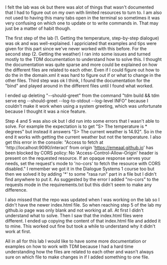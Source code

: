 I felt the lab was ok but there was alot of things that wasn't documented that I had to figure out on my own with limited resources to turn to. I am also not used to having this many tabs open in the terminal so sometimes it was very confusing on which one to update or to write commands in. That may just be a matter of habit though.

The first step of the lab (1. Getting the temperature, step-by-step dialogue) was ok and was well-explained. I appriciated that examples and tips were given for this part since we've never worked with this before.
For the second step (2. Getting the weather) I ran into some issues and turned mostly to the TDM documentation to understand how to solve this. I thought the documentation was quite sparse and more could be explained on how the different files are related to each other. Even if I could figure out how to do the <alt question> in the domain.xml it was hard to figure out if or what to change in the other files. Third step was ok I think, I found the documentation for the "bind" and played around in the different files until I found what worked. 

I ended up deleting "--should-greet" from the command "tdm build && tdm serve eng --should-greet --log-to-stdout --log-level INFO" because I couldn't make it work when using a system greeting, which was unfortunate because I thought it was a nice feature.

Step 4 and 5 was also ok but I did run into some errors that I wasn't able to solve. For example the expectation is to get "S> The temperature is * degrees" but instead it answers "S> The current weather is 14.92". So in the end it works with getting the current weather but not the temperature. I also get this error in the console: 
"Access to fetch at 'http://localhost:9090/interact' from origin 'https://emeaal.github.io' has been blocked by CORS policy: No 'Access-Control-Allow-Origin' header is present on the requested resource. If an opaque response serves your needs, set the request's mode to 'no-cors' to fetch the resource with CORS disabled."
I remember we got it in the Dialogue Systems 1 course too but then we solved it by adding '*' to some "rasa run" part in a file but I didn't find anywhere to put it. As suggested by the error I added "no-cors" to the requests mode in the requirements.txt but this didn't seem to make any difference. 

I also missed that the repo was updated when I was working on the lab so I didn't have the newer index.html file. So when reaching step 5 of the lab my github.io page was only blank and not working at all. At first I didn't understand what to solve. Then I saw that the index.html files were different. I ended up copying the content of that index.html file and added it to mine. This worked out fine but took a while to understand why it didn't work at first.

All in all for this lab I would like to have some more documentation or examples on how to work with TDM because I had a hard time understanding how the files are related to each other and wasn't always sure on which file to make changes in if I added something to one file. 